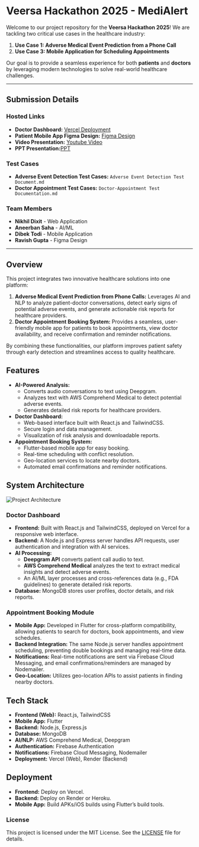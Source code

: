 # Veersa Hackathon 2025 - MediAlert

Welcome to our project repository for the **Veersa Hackathon 2025**! We are tackling two critical use cases in the healthcare industry:

1. **Use Case 1: Adverse Medical Event Prediction from a Phone Call**
2. **Use Case 3: Mobile Application for Scheduling Appointments**

Our goal is to provide a seamless experience for both **patients** and **doctors** by leveraging modern technologies to solve real-world healthcare challenges.

---
## Submission Details

### Hosted Links
- **Doctor Dashboard:** [Vercel Deployment](https://adverse-event-detection-host.vercel.app)
- **Patient Mobile App Figma Design:** [Figma Design](https://www.figma.com/proto/TdOuVyQ9TKeTL9KBBCp7wb/WebDesign?node-id=11-343&t=1t2yUjlGP499ruZ8-1&starting-point-node-id=11%3A343)
- **Video Presentation:** [Youtube Video](https://youtu.be/0UjOlSE_QZE)
- **PPT Presentation:**[PPT](https://www.canva.com/design/DAGg4PA13Co/gMvGnifECjNmFoIjryApAQ/view?utm_content=DAGg4PA13Co&utm_campaign=designshare&utm_medium=link2&utm_source=sharebutton)
  
### Test Cases
- **Adverse Event Detection Test Cases:** `Adverse Event Detection Test Document.md`
- **Doctor Appointment Test Cases:** `Doctor-Appointment Test Documentation.md`


### Team Members
- **Nikhil Dixit** - Web Application
- **Aneerban Saha** - AI/ML
- **Dibek Todi** - Mobile Application
- **Ravish Gupta** - Figma Design
---

## Overview
This project integrates two innovative healthcare solutions into one platform:
1. **Adverse Medical Event Prediction from Phone Calls:** Leverages AI and NLP to analyze patient-doctor conversations, detect early signs of potential adverse events, and generate actionable risk reports for healthcare providers.
2. **Doctor Appointment Booking System:** Provides a seamless, user-friendly mobile app for patients to book appointments, view doctor availability, and receive confirmation and reminder notifications.

By combining these functionalities, our platform improves patient safety through early detection and streamlines access to quality healthcare.

## Features
- **AI-Powered Analysis:**
  - Converts audio conversations to text using Deepgram.
  - Analyzes text with AWS Comprehend Medical to detect potential adverse events.
  - Generates detailed risk reports for healthcare providers.
- **Doctor Dashboard:**
  - Web-based interface built with React.js and TailwindCSS.
  - Secure login and data management.
  - Visualization of risk analysis and downloadable reports.
- **Appointment Booking System:**
  - Flutter-based mobile app for easy booking.
  - Real-time scheduling with conflict resolution.
  - Geo-location services to locate nearby doctors.
  - Automated email confirmations and reminder notifications.

## System Architecture

![Project Architecture](https://github.com/user-attachments/assets/179db5f3-077f-4e0c-a11a-472fd8d9c63c)


### Doctor Dashboard
- **Frontend:** Built with React.js and TailwindCSS, deployed on Vercel for a responsive web interface.
- **Backend:** A Node.js and Express server handles API requests, user authentication and integration with AI services.
- **AI Processing:** 
  - **Deepgram API** converts patient call audio to text.
  - **AWS Comprehend Medical** analyzes the text to extract medical insights and detect adverse events.
  - An AI/ML layer processes and cross-references data (e.g., FDA guidelines) to generate detailed risk reports.
- **Database:** MongoDB stores user profiles, doctor details, and risk reports.

### Appointment Booking Module
- **Mobile App:** Developed in Flutter for cross-platform compatibility, allowing patients to search for doctors, book appointments, and view schedules.
- **Backend Integration:** The same Node.js server handles appointment scheduling, preventing double bookings and managing real-time data.
- **Notifications:** Real-time notifications are sent via Firebase Cloud Messaging, and email confirmations/reminders are managed by Nodemailer.
- **Geo-Location:** Utilizes geo-location APIs to assist patients in finding nearby doctors.

## Tech Stack
- **Frontend (Web):** React.js, TailwindCSS
- **Mobile App:** Flutter
- **Backend:** Node.js, Express.js
- **Database:** MongoDB 
- **AI/NLP:** AWS Comprehend Medical, Deepgram
- **Authentication:** Firebase Authentication
- **Notifications:** Firebase Cloud Messaging, Nodemailer
- **Deployment:** Vercel (Web), Render (Backend)

## Deployment
- **Frontend:** Deploy on Vercel.
- **Backend:** Deploy on Render or Heroku.
- **Mobile App:** Build APKs/iOS builds using Flutter’s build tools.


### License
This project is licensed under the MIT License. See the [LICENSE](LICENSE) file for details.







